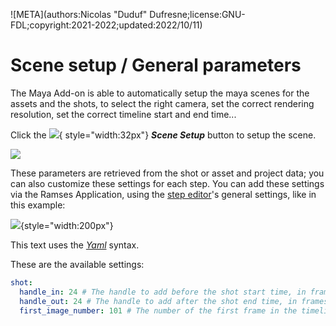 ![META](authors:Nicolas "Duduf" Dufresne;license:GNU-FDL;copyright:2021-2022;updated:2022/10/11)

# Scene setup / General parameters

The Maya Add-on is able to automatically setup the maya scenes for the assets and the shots, to select the right camera, set the correct rendering resolution, set the correct timeline start and end time...

Click the ![](../../img/icons/ramsetupscene.png){ style="width:32px"} ***Scene Setup*** button to setup the scene.

![](/img/maya/scenesetup.png)

These parameters are retrieved from the shot or asset and project data; you can also customize these settings for each step. You can add these settings via the Ramses Application, using the [step editor](../client/steps.md)'s general settings, like in this example:

![](/img/client/stepedition-settings.png){style="width:200px"}

This text uses the [*Yaml*](https://yaml.org/) syntax.

These are the available settings:

```yaml
shot:
  handle_in: 24 # The handle to add before the shot start time, in frames
  handle_out: 24 # The handle to add after the shot end time, in frames
  first_image_number: 101 # The number of the first frame in the timeline (including the handle_in)
```
